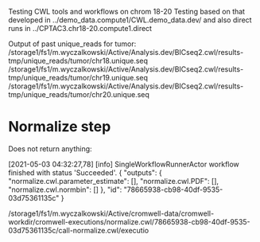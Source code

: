 Testing CWL tools and workflows on chrom 18-20
Testing based on that developed in ../demo_data.compute1/CWL.demo_data.dev/
  and also direct runs in ../CPTAC3.chr18-20.compute1.direct

Output of past unique_reads for tumor:
/storage1/fs1/m.wyczalkowski/Active/Analysis.dev/BICseq2.cwl/results-tmp/unique_reads/tumor/chr18.unique.seq
/storage1/fs1/m.wyczalkowski/Active/Analysis.dev/BICseq2.cwl/results-tmp/unique_reads/tumor/chr19.unique.seq
/storage1/fs1/m.wyczalkowski/Active/Analysis.dev/BICseq2.cwl/results-tmp/unique_reads/tumor/chr20.unique.seq

# Normalize step

Does not return anything:

[2021-05-03 04:32:27,78] [info] SingleWorkflowRunnerActor workflow finished with status 'Succeeded'.
{
  "outputs": {
    "normalize.cwl.parameter_estimate": [],
    "normalize.cwl.PDF": [],
    "normalize.cwl.normbin": []
  },
  "id": "78665938-cb98-40df-9535-03d75361135c"
}

/storage1/fs1/m.wyczalkowski/Active/cromwell-data/cromwell-workdir/cromwell-executions/normalize.cwl/78665938-cb98-40df-9535-03d75361135c/call-normalize.cwl/executio
